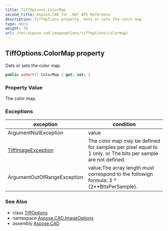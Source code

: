 ```yaml
---
title: TiffOptions.ColorMap
second_title: Aspose.CAD for .NET API Reference
description: TiffOptions property. Gets or sets the color map
type: docs
weight: 70
url: /net/aspose.cad.imageoptions/tiffoptions/colormap/
---
```

## TiffOptions.ColorMap property

Gets or sets the color map.

```csharp
public ushort[] ColorMap { get; set; }
```

### Property Value

The color map.

### Exceptions

| exception | condition |
| --- | --- |
| ArgumentNullException | value |
| [TiffImageException](../../../aspose.cad.cadexceptions.imageformats/tiffimageexception/) | The color map may be defined for samples per pixel equal to 1 only. or The bits per sample are not defined. |
| ArgumentOutOfRangeException | value;The array length must correspond to the followign formula: 3 * (2**BitsPerSample). |

### See Also

* class [TiffOptions](../)
* namespace [Aspose.CAD.ImageOptions](../../../aspose.cad.imageoptions/)
* assembly [Aspose.CAD](../../../)


